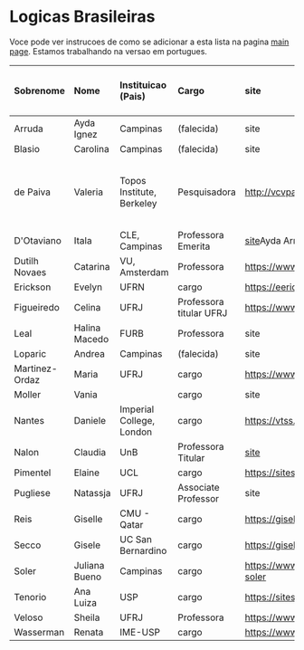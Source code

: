 # Logicas Brasileiras

Voce pode ver instrucoes de como se adicionar a esta lista na pagina [main page](https://womeninlogic.github.io/WiLSpreadsheets/). Estamos trabalhando na versao em portugues.

| Sobrenome | Nome | Instituicao (Pais) | Cargo | site | Areas (separar por virgulas) | 
|:-|:-|:-|:-|:-|:-|
Arruda | Ayda Ignez | Campinas | (falecida) | site | areas
Blasio | Carolina | Campinas | (falecida)  | site | areas
de Paiva | Valeria | Topos Institute, Berkeley | Pesquisadora| http://vcvpaiva.github.io/ | categorical logic, Linear logic, Natural Deduction
D'Otaviano | Itala | CLE, Campinas | Professora Emerita | [site](https://en.wikipedia.org/wiki/Itala_D%27Ottaviano)Ayda Arruda | areas
Dutilh Novaes | Catarina | VU, Amsterdam | Professora | https://www.cdutilhnovaes.com/| areas
Erickson | Evelyn | UFRN | cargo | https://eerickson.weebly.com/ | areas
Figueiredo | Celina | UFRJ | Professora titular UFRJ |https://www.cos.ufrj.br/~celina/ | areas
Leal | Halina Macedo | FURB | Professora | site | areas
Loparic | Andrea | Campinas | (falecida) | site | areas
Martinez-Ordaz | Maria | UFRJ | cargo | https://www.mariamartinezordaz.com/ | areas
Moller | Vania | |  cargo | site | areas
Nantes | Daniele | Imperial College, London | cargo | https://vtss.doc.ic.ac.uk/people/nantes.html | areas
Nalon | Claudia | UnB   | Professora Titular | [site](https://nalon.org/) | areas
Pimentel | Elaine | UCL |cargo | https://sites.google.com/site/elainepimentel/ | areas
Pugliese | Natassja | UFRJ | Associate Professor | site | areas
Reis | Giselle | CMU - Qatar | cargo | https://gisellereis.com/ | areas
Secco | Gisele | UC San Bernardino | cargo | https://giselesecco.site/ | areas
Soler | Juliana Bueno | Campinas | cargo | https://www.cle.unicamp.br/cle/juliana-bueno-soler | areas
Tenorio | Ana Luiza | USP | cargo | https://sites.google.com/ime.usp.br/analuizatenorio | areas
Veloso | Sheila | UFRJ | Professora | https://www.cos.ufrj.br/~sheila/ | areas
Wasserman | Renata | IME-USP | cargo | https://www.ime.usp.br/~renata/  | areas
